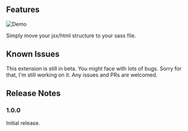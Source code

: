 
## Features
![Demo](https://github.com/nosecoolie/html-to-sass/blob/master/images/demo.gif)

Simply move your jsx/html structure to your sass file.

## Known Issues

This extension is still in beta. You might face with lots of bugs.
Sorry for that, I'm still working on it.
Any issues and PRs are welcomed.

## Release Notes

### 1.0.0

Initial release.
